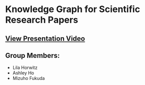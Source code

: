 # Knowledge Graph for Scientific Research Papers

## [View Presentation Video](https://ucsd.zoom.us/rec/share/LDUzACCs92mC3jo6EM9rUU08-GXabzkBePfu63Hlge-ZG-PAb5f46n8w7gQs6iVj.1Im_Wvs7eGbs2DWn)

## Group Members:
- Lila Horwitz
- Ashley Ho
- Mizuho Fukuda